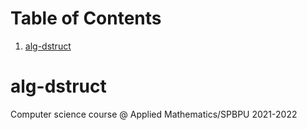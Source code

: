 
# Table of Contents

1.  [alg-dstruct](#orga9aca2a)



<a id="orga9aca2a"></a>

# alg-dstruct

Computer science course @ Applied Mathematics/SPBPU 2021-2022

